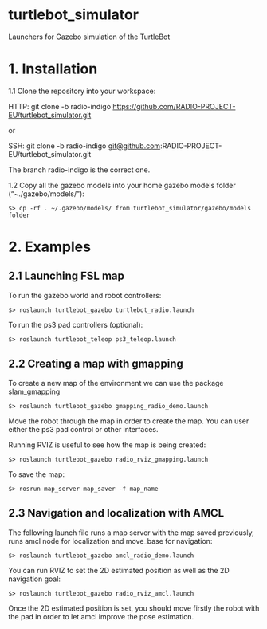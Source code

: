 turtlebot_simulator
===================

Launchers for Gazebo simulation of the TurtleBot

# 1. Installation

1.1 Clone the repository into your workspace:

HTTP: git clone -b radio-indigo https://github.com/RADIO-PROJECT-EU/turtlebot_simulator.git

or

SSH: git clone -b radio-indigo git@github.com:RADIO-PROJECT-EU/turtlebot_simulator.git

The branch radio-indigo is the correct one.

1.2 Copy all the gazebo models into your home gazebo models folder (“~./gazebo/models/”):

```
$> cp -rf . ~/.gazebo/models/ from turtlebot_simulator/gazebo/models folder
```

# 2. Examples

## 2.1 Launching FSL map

To run the gazebo world and robot controllers:
```
$> roslaunch turtlebot_gazebo turtlebot_radio.launch
```
To run the ps3 pad controllers (optional):
```
$> roslaunch turtlebot_teleop ps3_teleop.launch
```

## 2.2 Creating a map with gmapping

To create a new map of the environment we can use the package slam_gmapping
```
$> roslaunch turtlebot_gazebo gmapping_radio_demo.launch
```

Move the robot through the map in order to create the map. You can user either the ps3 pad control or other interfaces.

Running RVIZ is useful to see how the map is being created:
```
$> roslaunch turtlebot_gazebo radio_rviz_gmapping.launch
```

To save the map:
```
$> rosrun map_server map_saver -f map_name
```

## 2.3 Navigation and localization with AMCL

The following launch file runs a map server with the map saved previously, runs amcl node for localization and move_base for navigation:
```
$> roslaunch turtlebot_gazebo amcl_radio_demo.launch
```
You can run RVIZ to set the 2D estimated position as well as the 2D navigation goal:
```
$> roslaunch turtlebot_gazebo radio_rviz_amcl.launch
```
Once the 2D estimated position is set, you should move firstly the robot with the pad in order to let amcl improve the pose estimation.






